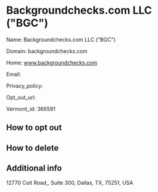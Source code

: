 
# Backgroundchecks.com LLC ("BGC")

Name: Backgroundchecks.com LLC ("BGC")

Domain: backgroundchecks.com

Home: www.backgroundchecks.com

Email: 

Privacy_policy: 

Opt_out_url: 

Vermont_id: 366591



## How to opt out



## How to delete



## Additional info



12770 Coit Road,, Suite 300, Dallas, TX, 75251, USA

